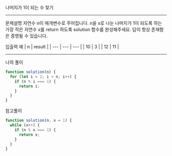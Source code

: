 나머지가 1이 되는 수 찾기

---

문제설명
자연수 n이 매개변수로 주어집니다. n을 x로 나눈 나머지가 1이 되도록 하는 가장 작은 자연수 x를 return 하도록 solution 함수를 완성해주세요. 답이 항상 존재함은 증명될 수 있습니다.

입출력 예
| n | result |
| --- | --- | --- |
| 10 | 3 |
| 12 | 11 |

---

나의 풀이

```javascript
function solution(n) {
  for (let i = 2; i < n; i++) {
    if (n % i === 1) {
      return i;
    }
  }
}
```

참고풀이

```javascript
function solution(n, x = 1) {
  while (x++) {
    if (n % x === 1) {
      return x;
    }
  }
}
```
